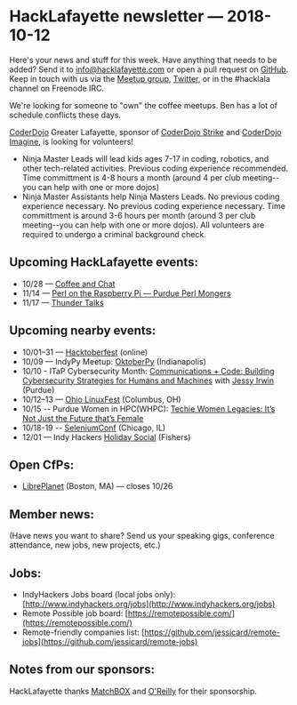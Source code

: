 # HackLafayette newsletter — 2018-10-12

Here's your news and stuff for this week. Have anything that needs to be added? Send it to info@hacklafayette.com or open a pull request on [GitHub](https://github.com/hacklafayette/newsletter). Keep in touch with us via the [Meetup group](https://www.meetup.com/hacklafayette/), [Twitter](https://twitter.com/hacklafayette), or in the #hacklala channel on Freenode IRC.

We're looking for someone to "own" the coffee meetups. Ben has a lot of schedule conflicts these days.

[CoderDojo](http://www.greaterlafayettecommerce.com/greater-lafayette-coder-dojo) Greater Lafayette, sponsor of [CoderDojo Strike](http://www.signupgenius.com/go/5080945aea62ea5f49-coderdojo) and [CoderDojo Imagine](http://www.signupgenius.com/go/5080945aea62ea5f49-coderdojo1), is looking for volunteers!

- Ninja Master Leads will lead kids ages 7-17 in coding, robotics, and other tech-related activities. Previous coding experience recommended. Time committment is 4-8 hours a month (around 4 per club meeting--you can help with one or more dojos)
- Ninja Master Assistants help Ninja Masters Leads. No previous coding experience necessary.
  No previous coding experience necessary. Time committment is around 3-6 hours per month (around 3 per club meeting--you can help with one or more dojos). All volunteers are required to undergo a criminal background check.

## Upcoming HackLafayette events:
* 10/28 — [Coffee and Chat](https://www.meetup.com/hacklafayette/events/pcmxklyxnblc/)
* 11/14 — [Perl on the Raspberry Pi — Purdue Perl Mongers](https://www.meetup.com/hacklafayette/events/255069972/) 
* 11/17 — [Thunder Talks](https://www.meetup.com/hacklafayette/events/253414559/)

## Upcoming nearby events:
* 10/01–31 — [Hacktoberfest](https://hacktoberfest.digitalocean.com/) (online)
* 10/09 — IndyPy Meetup: [OktoberPy](https://www.meetup.com/indypy/events/248715488/) (Indianapolis)
* 10/10 - ITaP Cybersecurity Month: [Communications + Code: Building Cybersecurity Strategies for Humans and Machines](https://www.itap.purdue.edu/newsroom/180928-Cybersecurity-Speaker-Oct-11.html) with [Jessy Irwin](https://twitter.com/jessysaurusrex) (Purdue)
* 10/12–13 — [Ohio LinuxFest](https://ohiolinux.org/) (Columbus, OH)
* 10/15 -- Purdue Women in HPC(WHPC): [Techie Women Legacies: It’s Not Just the Future that’s Female](https://www.eventbrite.com/e/purdue-whpc-october-meeting-tickets-50387801270)
* 10/18-19 -- [SeleniumConf](https://www.seleniumconf.us/) (Chicago, IL)
* 12/01 — Indy Hackers [Holiday Social](http://www.indyhackers.org/holiday-social-2018) (Fishers)

## Open CfPs:
* [LibrePlanet](https://my.fsf.org/node/20/) (Boston, MA) — closes 10/26

## Member news:

(Have news you want to share? Send us your speaking gigs, conference attendance, new jobs, new projects, etc.)

## Jobs:

- IndyHackers Jobs board (local jobs only): [http://www.indyhackers.org/jobs](http://www.indyhackers.org/jobs)
- Remote Possible job board: [https://remotepossible.com/](https://remotepossible.com/)
- Remote-friendly companies list: [https://github.com/jessicard/remote-jobs](https://github.com/jessicard/remote-jobs)

## Notes from our sponsors:

HackLafayette thanks [MatchBOX](http://matchboxstudio.org/) and [O'Reilly](http://www.oreilly.com/) for their sponsorship.
